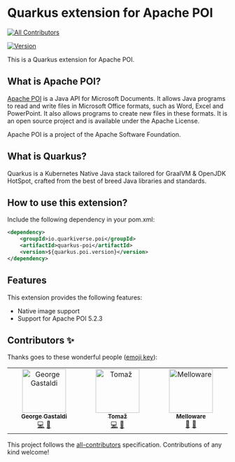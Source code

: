 # Quarkus extension for Apache POI
<!-- ALL-CONTRIBUTORS-BADGE:START - Do not remove or modify this section -->
[![All Contributors](https://img.shields.io/badge/all_contributors-3-orange.svg?style=flat-square)](#contributors-)
<!-- ALL-CONTRIBUTORS-BADGE:END -->

[![Version](https://img.shields.io/maven-central/v/io.quarkiverse.poi/quarkus-poi?logo=apache-maven&style=flat-square)](https://search.maven.org/artifact/io.quarkiverse.poi/quarkus-poi)

This is a Quarkus extension for Apache POI.

## What is Apache POI?

[Apache POI](https://poi.apache.org) is a Java API for Microsoft Documents. It allows Java programs to read and write files in Microsoft Office formats, such as Word, Excel and PowerPoint. It also allows programs to create new files in these formats. It is an open source project and is available under the Apache License.

Apache POI is a project of the Apache Software Foundation.

## What is Quarkus?

Quarkus is a Kubernetes Native Java stack tailored for GraalVM & OpenJDK HotSpot, crafted from the best of breed Java libraries and standards.

## How to use this extension?

Include the following dependency in your pom.xml:

```xml
<dependency>
    <groupId>io.quarkiverse.poi</groupId>
    <artifactId>quarkus-poi</artifactId>
    <version>${quarkus.poi.version}</version>
</dependency>
```

## Features

This extension provides the following features:

- Native image support
- Support for Apache POI 5.2.3
## Contributors ✨

Thanks goes to these wonderful people ([emoji key](https://allcontributors.org/docs/en/emoji-key)):

<!-- ALL-CONTRIBUTORS-LIST:START - Do not remove or modify this section -->
<!-- prettier-ignore-start -->
<!-- markdownlint-disable -->
<table>
  <tbody>
    <tr>
      <td align="center" valign="top" width="14.28%"><a href="http://gastaldi.wordpress.com"><img src="https://avatars.githubusercontent.com/u/54133?v=4?s=100" width="100px;" alt="George Gastaldi"/><br /><sub><b>George Gastaldi</b></sub></a><br /><a href="https://github.com/quarkiverse/quarkus-poi/commits?author=gastaldi" title="Code">💻</a> <a href="#maintenance-gastaldi" title="Maintenance">🚧</a></td>
      <td align="center" valign="top" width="14.28%"><a href="http://tomscode.com"><img src="https://avatars.githubusercontent.com/u/896029?v=4?s=100" width="100px;" alt="Tomaž"/><br /><sub><b>Tomaž</b></sub></a><br /><a href="https://github.com/quarkiverse/quarkus-poi/commits?author=tpodg" title="Code">💻</a> <a href="#maintenance-tpodg" title="Maintenance">🚧</a></td>
      <td align="center" valign="top" width="14.28%"><a href="http://melloware.com"><img src="https://avatars.githubusercontent.com/u/4399574?v=4?s=100" width="100px;" alt="Melloware"/><br /><sub><b>Melloware</b></sub></a><br /><a href="https://github.com/quarkiverse/quarkus-poi/commits?author=melloware" title="Documentation">📖</a> <a href="https://github.com/quarkiverse/quarkus-poi/issues?q=author%3Amelloware" title="Bug reports">🐛</a></td>
    </tr>
  </tbody>
</table>

<!-- markdownlint-restore -->
<!-- prettier-ignore-end -->

<!-- ALL-CONTRIBUTORS-LIST:END -->

This project follows the [all-contributors](https://github.com/all-contributors/all-contributors) specification. Contributions of any kind welcome!